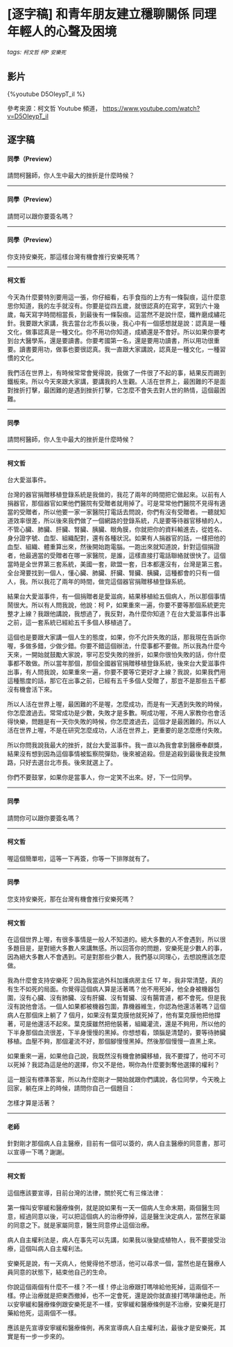 # [逐字稿] 和青年朋友建立穩聊關係 同理年輕人的心聲及困境

###### tags: `柯文哲` `柯P` `安樂死`

## 影片

{%youtube D5OIeypT_iI %}

參考來源：柯文哲 Youtube 頻道， https://www.youtube.com/watch?v=D5OIeypT_iI


## 逐字稿

#### 同學（Preview）

請問柯醫師，你人生中最大的挫折是什麼時候？

---

#### 同學（Preview）

請問可以跟你要簽名嗎？

---

#### 同學（Preview）

你支持安樂死，那這樣台灣有機會推行安樂死嗎？

---

#### 柯文哲

今天為什麼要特別要用這一張，你仔細看，右手食指的上方有一條裂痕，這什麼意思你知道，我的左手就沒有。你要是從四五歲，就很認真的在寫字，寫到六十幾歲，每天寫字時間相當長，到最後有一條裂痕。這當然不是說什麼，鐵杵磨成繡花針。我要跟大家講，我去當台北市長以後，我心中有一個感想就是說：認真是一種文化，做事認真是一種文化。你不用功你知道，成績還是不會好。所以如果你要考到台大醫學系，還是要讀書。你要考國第一名，還是要用功讀書，所以用功很重要。讀書要用功，做事也要很認真。我一直跟大家講說，認真是一種文化，一種習慣的文化。

我們活在世界上，有時候常常會覺得說，我做了一件很了不起的事，結果反而踢到鐵板來。所以今天來跟大家講，要講我的人生觀。人活在世界上，最困難的不是面對挫折打擊，最困難的是遇到挫折打擊，它怎麼不會失去對人世的熱情，這個最困難。

---

#### 同學

請問柯醫師，你人生中最大的挫折是什麼時候？

---

#### 柯文哲

台大愛滋事件。

台灣的器官捐贈移植登錄系統是我做的，我花了兩年的時間把它做起來。以前有人捐器官，那個器官如果他們醫院有受贈者就用掉了。可是常常他們醫院不見得有適當的受贈者，所以他要一家一家醫院打電話去問說，你們有沒有受贈者。一聽就知道效率很差，所以後來我們做了一個網路的登錄系統，凡是要等待器官移植的人，不管心臟、肺臟、肝臟、腎臟、胰臟、眼角膜，你就把你的資料輸進去，從姓名、身分證字號、血型、組織配對，還有各種狀況。如果有人捐器官的話，一樣把他的血型、組織、體重算出來，然後開始跑電腦。一跑出來就知道說，針對這個捐證者，他最適當的受贈者在哪一家醫院，是誰，這樣直接打電話聯絡就很快了。這個當時是全世界第三套系統，美國一套，歐盟一套，日本都還沒有，台灣是第三套。全台灣要找到一個人，懂心臟、肺臟、肝臟、腎臟、胰臟，這種都會的只有一個人，我。所以我花了兩年的時間，做完這個器官捐贈移植登錄系統。

結果台大愛滋事件，有一個捐贈者是愛滋病，結果移植給五個病人，所以那個事情鬧很大。所以有人問我說，他說：柯 P，如果重來一遍，你要不要等那個系統更完整才上線？我跟他講說，我想過了，我反對，為什麼你知道？在台大愛滋事件出事之前，這一套系統已經給五千多個人移植過了。

這個也是要跟大家講一個人生的態度，如果，你不允許失敗的話，那我現在告訴你喔，多做多錯，少做少錯。你要不錯這個辦法，什麼事都不要做。所以我為什麼今天來，一開始就鼓勵大家說，寧可忍受失敗的挫折，如果你很怕失敗的話，你什麼事都不敢做。所以當年那個，那個全國器官捐贈移植登錄系統，後來台大愛滋事件出事，有人問我說，如果重來一遍，你要不要等它更好才上線？我說，如果我們用這種態度的話，那它在出事之前，已經有五千多個人受贈了，那豈不是那些五千都沒有機會活下來。

所以人活在世界上喔，最困難的不是喔，怎麼成功，而是有一天遇到失敗的時候，你怎麼渡過去。常常成功是少數，失敗才是多數。啊成功喔，不用人家教你也會活得快樂，問題是有一天你失敗的時候，你怎麼渡過去，這個才是最困難的。所以人活在世界上喔，不是在研究怎麼成功，人活在世界上，更重要的是怎麼應付失敗。

所以你問我說我最大的挫折，就台大愛滋事件。我一直以為我會拿到醫療奉獻獎，結果沒有想到因為這個事情被監察院彈劾，後來被追殺。但是追殺到最後我走投無路，只好去選台北市長。後來就選上了。

你們不要鼓掌，如果你是當事人，你一定笑不出來。好，下一位同學。

---

#### 同學

請問你可以跟你要簽名嗎？

---

#### 柯文哲

喔這個簡單啦，這等一下再簽，你等一下排隊就有了。

---

#### 同學

您支持安樂死，那在台灣有機會推行安樂死嗎？

---

#### 柯文哲

在這個世界上喔，有很多事情是一般人不知道的。絕大多數的人不會遇到，所以很多題目是，是對絕大多數人來講無感。所以回答你的問題，安樂死是少數人的事，因為絕大多數人不會遇到。可是對那些少數人，我們基以同理心，去想說應該怎麼做。

我為什麼會支持安樂死？因為我當過外科加護病房主任 17 年，我非常清楚，真的有生不如死的局面。你覺得這個病人算是活著嗎？他不用死掉，他全身被機器包圍，沒有心臟、沒有肺臟、沒有肝臟、沒有腎臟、沒有腸胃道，都不會死。但是我沒有說他會活。一個人如果都被機器包圍，靠機器維生，你認為他還活著嗎？這個病人在那個床上躺了 7 個月，如果沒有葉克膜他就死掉了，他有葉克膜他把他撐著，可是他還活不起來。葉克膜雖然把他裝著，組織灌流，還是不夠用，所以他的下半身那個血流很差，下半身慢慢的黑掉。你想想看，頭腦是清楚的，要等待肺臟移植。血壓不夠，那個灌流不好，那個腳慢慢黑掉。然後那個慢慢一直黑上來。

如果重來一遍，如果他自己說，我既然沒有機會肺臟移植，我不要撐了，他可不可以死掉？我認為這是他的選擇，你又不是他，啊你為什麼要剝奪他選擇的權利？

這一題沒有標準答案，所以為什麼剛才一開始就跟你們講說，各位同學，今天晚上回家，躺在床上的時候，請問你自己一個題目：

怎樣才算是活著？

---

#### 老師

針對剛才那個病人自主醫療，目前有一個可以簽的，病人自主醫療的同意書，那可以宣導一下嗎？謝謝。

---

#### 柯文哲

這個應該要宣導，目前台灣的法律，關於死亡有三條法律：

第一條叫安寧緩和醫療條例，就是說如果有一天一個病人生命末期，兩個醫生同意，經過同意以後，可以把這個病人的治療停掉，這是醫生決定病人，當然在家屬的同意之下。就是家屬同意，醫生同意停止這個治療。

病人自主權利法是，病人在事先可以先講，如果我以後變成植物人，我不要接受治療，這個叫病人自主權利法。

安樂死是說，有一天病人，他覺得他不想活，他可以尋求一個，當然也是在醫療人員同意的狀態下，結束他自己的生命。

你說這個兩個有什麼不一樣？不一樣！停止治療跟打嗎啡給他死掉，這兩個不一樣。停止治療就是把東西撤掉，也不一定會死，還是說你就直接打嗎啡讓他走。所以安寧緩和醫療條例跟安樂死是不一樣，安寧緩和醫療條例是不治療，安樂死是打藥給他死，這兩個不一樣。

應該是先宣導安寧緩和醫療條例，再來宣導病人自主權利法，最後才是安樂死，其實是有一步一步來的。
